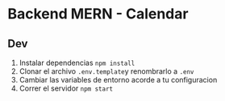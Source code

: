 # Backend MERN - Calendar 

## Dev

1. Instalar dependencias `npm install`
2. Clonar el archivo `.env.template`y renombrarlo a `.env`
3. Cambiar las variables de entorno acorde a tu configuracion
4. Correr el servidor `npm start`